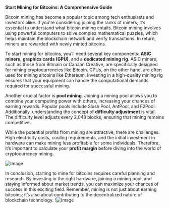 **Start Mining for Bitcoins: A Comprehensive Guide**

Bitcoin mining has become a popular topic among tech enthusiasts and investors alike. If you're considering joining the ranks of miners, it’s essential to understand what bitcoin mining entails. Bitcoin mining involves using powerful computers to solve complex mathematical puzzles, which helps maintain the blockchain network and verify transactions. In return, miners are rewarded with newly minted bitcoins.

To start mining for bitcoins, you’ll need several key components: **ASIC miners**, **graphics cards (GPU)**, and a **dedicated mining rig**. ASIC miners, such as those from Bitmain or Canaan Creative, are specifically designed for mining cryptocurrencies like Bitcoin. GPUs, on the other hand, are often used for mining altcoins like Ethereum. Investing in a high-quality mining rig ensures that your equipment can handle the computational demands required for successful mining.

Another crucial factor is **pool mining**. Joining a mining pool allows you to combine your computing power with others, increasing your chances of earning rewards. Popular pools include Slush Pool, AntPool, and F2Pool. Additionally, understanding the concept of **difficulty adjustment** is vital. The difficulty level adjusts every 2,048 blocks, ensuring that mining remains competitive.

While the potential profits from mining are attractive, there are challenges. High electricity costs, cooling requirements, and the initial investment in hardware can make mining less profitable for some individuals. Therefore, it’s important to calculate your **profit margin** before diving into the world of cryptocurrency mining.

![Image](https://github.com/user-attachments/assets/590b50a7-4459-4e76-8a31-559aed223621)

In conclusion, starting to mine for bitcoins requires careful planning and research. By investing in the right hardware, joining a mining pool, and staying informed about market trends, you can maximize your chances of success in this exciting field. Remember, mining is not just about earning bitcoins; it’s also about contributing to the decentralized nature of blockchain technology. !![Image](https://github.com/user-attachments/assets/590b50a7-4459-4e76-8a31-559aed223621)